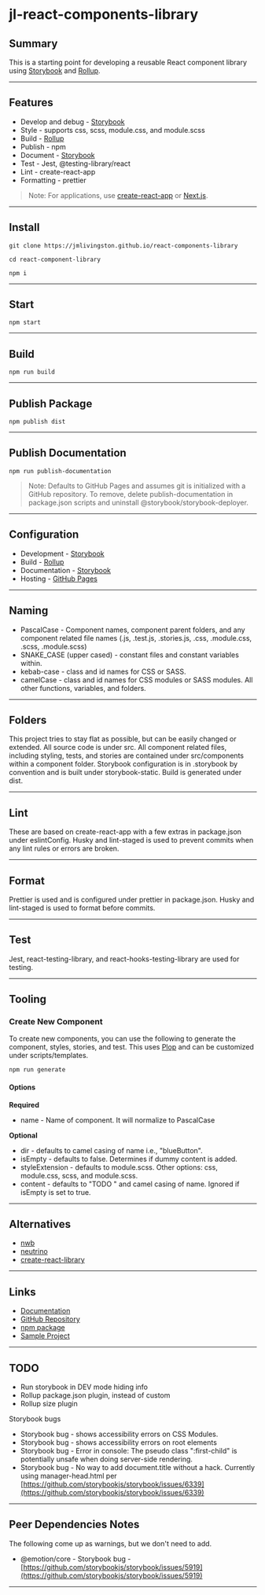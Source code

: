 # jl-react-components-library

## Summary

This is a starting point for developing a reusable React component library using [Storybook](https://storybook.js.org) and [Rollup](https://rollupjs.org).

---

## Features

- Develop and debug - [Storybook](https://storybook.js.org)
- Style - supports css, scss, module.css, and module.scss
- Build - [Rollup](https://rollupjs.org)
- Publish - npm
- Document - [Storybook](https://storybook.js.org)
- Test - Jest, @testing-library/react
- Lint - create-react-app
- Formatting - prettier

> Note: For applications, use [create-react-app](https://facebook.github.io/create-react-app) or [Next.js](https://nextjs.org).

---

## Install

`git clone https://jmlivingston.github.io/react-components-library`

`cd react-component-library`

`npm i`

---

## Start

`npm start`

---

## Build

`npm run build`

---

## Publish Package

`npm publish dist`

---

## Publish Documentation

`npm run publish-documentation`

> Note: Defaults to GitHub Pages and assumes git is initialized with a GitHub repository. To remove, delete publish-documentation in package.json scripts and uninstall @storybook/storybook-deployer.

---

## Configuration

- Development - [Storybook](https://storybook.js.org)
- Build - [Rollup](https://rollupjs.org)
- Documentation - [Storybook](https://storybook.js.org)
- Hosting - [GitHub Pages](https://pages.github.com)

---

## Naming

- PascalCase - Component names, component parent folders, and any component related file names (.js, .test.js, .stories.js, .css, .module.css, .scss, .module.scss)
- SNAKE_CASE (upper cased) - constant files and constant variables within.
- kebab-case - class and id names for CSS or SASS.
- camelCase - class and id names for CSS modules or SASS modules. All other functions, variables, and folders.

---

## Folders

This project tries to stay flat as possible, but can be easily changed or extended. All source code is under src. All component related files, including styling, tests, and stories are contained under src/components within a component folder. Storybook configuration is in .storybook by convention and is built under storybook-static. Build is generated under dist.

---

## Lint

These are based on create-react-app with a few extras in package.json under eslintConfig. Husky and lint-staged is used to prevent commits when any lint rules or errors are broken.

---

## Format

Prettier is used and is configured under prettier in package.json. Husky and lint-staged is used to format before commits.

---

## Test

Jest, react-testing-library, and react-hooks-testing-library are used for testing.

---

## Tooling

### Create New Component

To create new components, you can use the following to generate the component, styles, stories, and test. This uses [Plop](https://plopjs.com/) and can be customized under scripts/templates.

`npm run generate`

#### Options

**Required**

- name - Name of component. It will normalize to PascalCase

**Optional**

- dir - defaults to camel casing of name i.e., "blueButton".
- isEmpty - defaults to false. Determines if dummy content is added.
- styleExtension - defaults to module.scss. Other options: css, module.css, scss, and module.scss.
- content - defaults to "TODO " and camel casing of name. Ignored if isEmpty is set to true.

---

## Alternatives

- [nwb](https://github.com/insin/nwb)
- [neutrino](https://neutrinojs.org)
- [create-react-library](https://github.com/transitive-bullshit/create-react-library)

---

## Links

- [Documentation](https://jmlivingston.github.io/react-components-library)
- [GitHub Repository](https://github.com/jmlivingston/react-components-library)
- [npm package](https://www.npmjs.com/package/jl-react-components-library)
- [Sample Project](https://github.com/jmlivingston/react-components-library-example-cra)

---

## TODO

- Run storybook in DEV mode hiding info
- Rollup package.json plugin, instead of custom
- Rollup size plugin

Storybook bugs

- Storybook bug - shows accessibility errors on CSS Modules.
- Storybook bug - shows accessibility errors on root elements
- Storybook bug - Error in console: The pseudo class ":first-child" is potentially unsafe when doing server-side rendering.
- Storybook bug - No way to add document.title without a hack. Currently using manager-head.html per [https://github.com/storybookjs/storybook/issues/6339](https://github.com/storybookjs/storybook/issues/6339)

---

## Peer Dependencies Notes

The following come up as warnings, but we don't need to add.

- @emotion/core - Storybook bug - [https://github.com/storybookjs/storybook/issues/5919](https://github.com/storybookjs/storybook/issues/5919)

---
